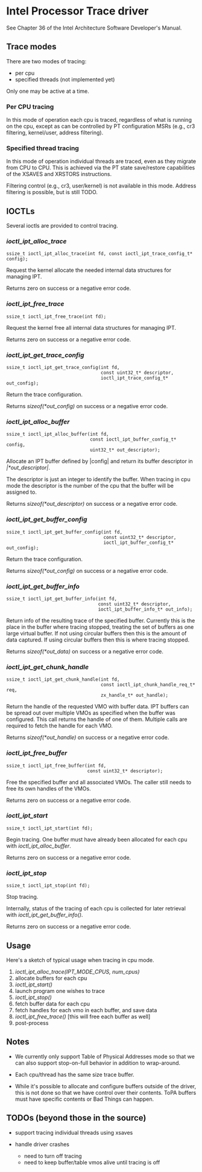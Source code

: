 # Intel Processor Trace driver

See Chapter 36 of the Intel Architecture Software Developer's Manual.

## Trace modes

There are two modes of tracing:

- per cpu
- specified threads (not implemented yet)

Only one may be active at a time.

### Per CPU tracing

In this mode of operation each cpu is traced, regardless of what is
running on the cpu, except as can be controlled by PT configuration MSRs
(e.g., cr3 filtering, kernel/user, address filtering).

### Specified thread tracing

In this mode of operation individual threads are traced, even as they
migrate from CPU to CPU. This is achieved via the PT state save/restore
capabilities of the XSAVES and XRSTORS instructions.

Filtering control (e.g., cr3, user/kernel) is not available in this mode.
Address filtering is possible, but is still TODO.

## IOCTLs

Several ioctls are provided to control tracing.

### *ioctl_ipt_alloc_trace*

```
ssize_t ioctl_ipt_alloc_trace(int fd, const ioctl_ipt_trace_config_t* config);
```

Request the kernel allocate the needed internal data structures for
managing IPT.

Returns zero on success or a negative error code.

### *ioctl_ipt_free_trace*

```
ssize_t ioctl_ipt_free_trace(int fd);
```

Request the kernel free all internal data structures for managing IPT.

Returns zero on success or a negative error code.

### *ioctl_ipt_get_trace_config*

```
ssize_t ioctl_ipt_get_trace_config(int fd,
                                   const uint32_t* descriptor,
                                   ioctl_ipt_trace_config_t* out_config);
```

Return the trace configuration.

Returns *sizeof(\*out_config)* on success or a negative error code.

### *ioctl_ipt_alloc_buffer*

```
ssize_t ioctl_ipt_alloc_buffer(int fd,
                               const ioctl_ipt_buffer_config_t* config,
                               uint32_t* out_descriptor);
```

Allocate an IPT buffer defined by |config| and return its buffer descriptor
in *|\*out_descriptor|*.

The descriptor is just an integer to identify the buffer.
When tracing in cpu mode the descriptor is the number of the cpu
that the buffer will be assigned to.

Returns *sizeof(\*out_descriptor)* on success or a negative error code.

### *ioctl_ipt_get_buffer_config*

```
ssize_t ioctl_ipt_get_buffer_config(int fd,
                                    const uint32_t* descriptor,
                                    ioctl_ipt_buffer_config_t* out_config);
```

Return the trace configuration.

Returns *sizeof(\*out_config)* on success or a negative error code.

### *ioctl_ipt_get_buffer_info*

```
ssize_t ioctl_ipt_get_buffer_info(int fd,
                                  const uint32_t* descriptor,
                                  ioctl_ipt_buffer_info_t* out_info);
```

Return info of the resulting trace of the specified buffer.
Currently this is the place in the buffer where tracing stopped,
treating the set of buffers as one large virtual buffer.
If not using circular buffers then this is the amount of data captured.
If using circular buffers then this is where tracing stopped.

Returns *sizeof(\*out_data)* on success or a negative error code.

### *ioctl_ipt_get_chunk_handle*

```
ssize_t ioctl_ipt_get_chunk_handle(int fd,
                                   const ioctl_ipt_chunk_handle_req_t* req,
                                   zx_handle_t* out_handle);
```

Return the handle of the requested VMO with buffer data.
IPT buffers can be spread out over multiple VMOs as specified when the
buffer was configured. This call returns the handle of one of them.
Multiple calls are required to fetch the handle for each VMO.

Returns *sizeof(\*out_handle)* on success or a negative error code.

### *ioctl_ipt_free_buffer*

```
ssize_t ioctl_ipt_free_buffer(int fd,
                              const uint32_t* descriptor);
```

Free the specified buffer and all associated VMOs.
The caller still needs to free its own handles of the VMOs.

Returns zero on success or a negative error code.

### *ioctl_ipt_start*

```
ssize_t ioctl_ipt_start(int fd);
```

Begin tracing.
One buffer must have already been allocated for each cpu
with *ioctl_ipt_alloc_buffer*.

Returns zero on success or a negative error code.

### *ioctl_ipt_stop*

```
ssize_t ioctl_ipt_stop(int fd);
```

Stop tracing.

Internally, status of the tracing of each cpu is collected for later
retrieval with *ioctl_ipt_get_buffer_info()*.

Returns zero on success or a negative error code.

## Usage

Here's a sketch of typical usage when tracing in cpu mode.

1) *ioctl_ipt_alloc_trace(IPT_MODE_CPUS, num_cpus)*
2) allocate buffers for each cpu
3) *ioctl_ipt_start()*
4) launch program one wishes to trace
5) *ioctl_ipt_stop()*
6) fetch buffer data for each cpu
7) fetch handles for each vmo in each buffer, and save data
8) *ioctl_ipt_free_trace()* [this will free each buffer as well]
9) post-process

## Notes

- We currently only support Table of Physical Addresses mode so that
we can also support stop-on-full behavior in addition to wrap-around.

- Each cpu/thread has the same size trace buffer.

- While it's possible to allocate and configure buffers outside of the driver,
this is not done so that we have control over their contents. ToPA buffers
must have specific contents or Bad Things can happen.

## TODOs (beyond those in the source)

- support tracing individual threads using xsaves

- handle driver crashes
  - need to turn off tracing
  - need to keep buffer/table vmos alive until tracing is off
